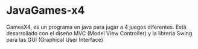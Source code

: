 # JavaGames-x4
GamesX4, es un programa en java para jugar a 4 juegos diferentes. Está desarrollado con el diseño MVC (Model View Controller) y la libreria Swing para las GUI (Graphical User Interface)
